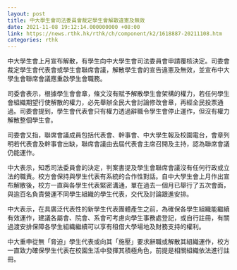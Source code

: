 ```yaml
---
layout: post
title: 中大學生會司法委員會裁定學生會解散違憲及無效
date: 2021-11-08 19:12:14.000000000 +08:00
link: https://news.rthk.hk/rthk/ch/component/k2/1618887-20211108.htm
categories: rthk
---
```


中大學生會上月宣布解散，有學生向中大學生會司法委員會申請覆核決定。司委會裁定學生會代表會或學生會聯席會議，解散學生會的宣告違憲及無效，並宣布中大學生會聯席會議應重啟學生會職務。

司委會表示，根據學生會會章，條文沒有賦予解散學生會架構的權力，若任何學生會組織期望行使解散的權力，必先舉辦全民大會討論修改會章，再經全民投票通過。司委會提到，學生會代表會只有權力透過辭職令學生會停止運作，但沒有權力解散整個學生會。

司委會又指，聯席會議成員包括代表會、幹事會、中大學生報及校園電台，會章列明若代表會及幹事會出缺，聯席會議由去屆代表會主席召開及主持，認為聯席會議仍能運作。

中大表示，知悉司法委員會的決定，判案書提及學生會聯席會議沒有任何行政或立法的職責。校方會保持與學生代表有系統的合作性對話。自中大學生會上月作出宣布解散後，校方一直與各學生代表緊密溝通，單在過去一個月已舉行了五次會面，與逾百名負責營運不同學生組織的學生代表，交代及討論跟進安排。

中大表示，在具廣泛代表性的新學生代表團體產生之前，為確保各學生組織能繼續有效運作，建議各屬會、院會、系會可考慮向學生事務處登記，或自行註冊，有關過渡安排保障各學生組織繼續可以享有租借大學場地及財務支持的權利。

中大重申從無「脅迫」學生代表或向其「施壓」要求辭職或解散其組織運作，校方一直致力確保學生代表在校園生活中發揮其積極角色，前提是相關組織依法進行註冊。

